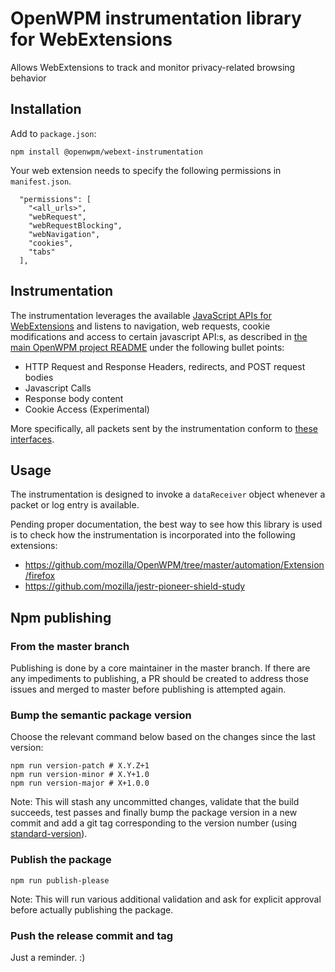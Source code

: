 # OpenWPM instrumentation library for WebExtensions

Allows WebExtensions to track and monitor privacy-related browsing behavior

## Installation

Add to `package.json`:

```
npm install @openwpm/webext-instrumentation
```

Your web extension needs to specify the following permissions in `manifest.json`.

```
  "permissions": [
    "<all_urls>",
    "webRequest",
    "webRequestBlocking",
    "webNavigation",
    "cookies",
    "tabs"
  ],
```

## Instrumentation

The instrumentation leverages the available [JavaScript APIs for WebExtensions](https://developer.mozilla.org/en-US/docs/Mozilla/Add-ons/WebExtensions/API) and listens to navigation, web requests, cookie modifications and access to certain javascript API:s, as described in [the main OpenWPM project README](https://github.com/citp/OpenWPM/tree/develop#instrumentation-and-data-access) under the following bullet points:
 - HTTP Request and Response Headers, redirects, and POST request bodies
 - Javascript Calls
 - Response body content
 - Cookie Access (Experimental)

More specifically, all packets sent by the instrumentation conform to [these interfaces](https://github.com/mozilla/OpenWPM/tree/master/automation/Extension/webext-instrumentation/src/schema.ts).

## Usage

The instrumentation is designed to invoke a `dataReceiver` object whenever a packet or log entry is available.

Pending proper documentation, the best way to see how this library is used is to check how the instrumentation is incorporated into the following extensions:

 * https://github.com/mozilla/OpenWPM/tree/master/automation/Extension/firefox
 * https://github.com/mozilla/jestr-pioneer-shield-study

## Npm publishing

### From the master branch

Publishing is done by a core maintainer in the master branch. If there are any impediments to publishing, a PR should be created to address those issues and merged to master before publishing is attempted again.

### Bump the semantic package version

Choose the relevant command below based on the changes since the last version:

```
npm run version-patch # X.Y.Z+1
npm run version-minor # X.Y+1.0
npm run version-major # X+1.0.0
```

Note: This will stash any uncommitted changes, validate that the build succeeds, test passes and finally bump the package version in a new commit and add a git tag corresponding to the version number (using [standard-version](https://github.com/conventional-changelog/standard-version#cli-usage)).

### Publish the package

```
npm run publish-please
```

Note: This will run various additional validation and ask for explicit approval before actually publishing the package.

### Push the release commit and tag

Just a reminder. :)
